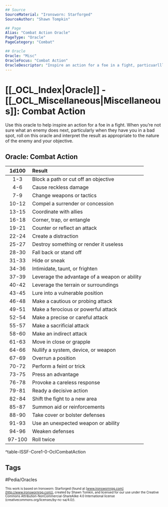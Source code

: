 ```yaml
---
## Source
SourceMaterial: "Ironsworn: Starforged"
SourceAuthor: "Shawn Tompkin"

## Page
Alias: "Combat Action Oracle"
PageType: "Oracle"
PageCategory: "Combat"

## Oracle
Oracle: "Misc"
OracleFocus: "Combat Action"
OracleDescriptor: "Inspire an action for a foe in a fight, particuarllly when in a bad spot."
---
```

# [[_OCL_Index|Oracle]] - [[_OCL_Miscellaneous|Miscellaneous]]: Combat Action
Use this oracle to help inspire an action for a foe in a fight. When you’re not sure what an enemy does next, particularly when they have you in a bad spot, roll on this oracle and interpret the result as appropriate to the nature of the enemy and your objective.

## Oracle: Combat Action
| 1d100 | Result |
|:---:|:--- |
| 1-3 | Block a path or cut off an objective |
| 4-6 | Cause reckless damage |
| 7-9 | Change weapons or tactics |
| 10-12 | Compel a surrender or concession |
| 13-15 | Coordinate with allies |
| 16-18 | Corner, trap, or entangle |
| 19-21 | Counter or reflect an attack |
| 22-24 | Create a distraction |
| 25-27 | Destroy something or render it useless |
| 28-30 | Fall back or stand off |
| 31-33 | Hide or sneak |
| 34-36 | Intimidate, taunt, or frighten |
| 37-39 | Leverage the advantage of a weapon or ability |
| 40-42 | Leverage the terrain or surroundings |
| 43-45 | Lure into a vulnerable position |
| 46-48 | Make a cautious or probing attack |
| 49-51 | Make a ferocious or powerful attack |
| 52-54 | Make a precise or careful attack |
| 55-57 | Make a sacrificial attack |
| 58-60 | Make an indirect attack |
| 61-63 | Move in close or grapple |
| 64-66 | Nullify a system, device, or weapon |
| 67-69 | Overrun a position |
| 70-72 | Perform a feint or trick |
| 73-75 | Press an advantage |
| 76-78 | Provoke a careless response |
| 79-81 | Ready a decisive action |
| 82-84 | Shift the fight to a new area |
| 85-87 | Summon aid or reinforcements |
| 88-90 | Take cover or bolster defenses |
| 91-93 | Use an unexpected weapon or ability |
| 94-96 | Weaken defenses |
| 97-100 | Roll twice |
^table-ISSF-Core1-0-OclCombatAction


## Tags
#Pedia/Oracles 

<font size=-2>This work is based on Ironsworn: Starforged (found at [www.ironswornrpg.com](http://www.ironswornrpg.com)), created by Shawn Tomkin, and licensed for our use under the Creative Commons Attribution-NonCommercial-ShareAlike 4.0 International license  (creativecommons.org/licenses/by-nc-sa/4.0/).</font>
